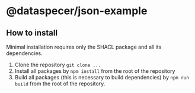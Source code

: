 # @dataspecer/json-example

## How to install

Minimal installation requires only the SHACL package and all its dependencies.

1. Clone the repository `git clone ...`
2. Install all packages by `npm install` from the root of the repository
3. Build all packages (this is necessary to build dependencies) by `npm run build` from the root of the repository.
